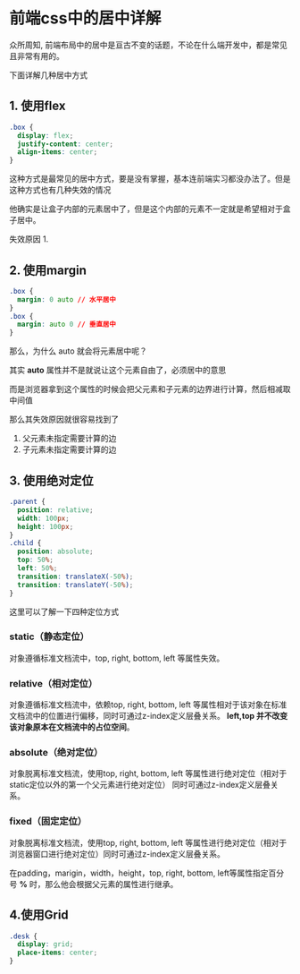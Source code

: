 # 前端css中的居中详解

众所周知, 前端布局中的居中是亘古不变的话题，不论在什么端开发中，都是常见且非常有用的。

下面详解几种居中方式

## 1. 使用flex
```css
.box {
  display: flex;
  justify-content: center;
  align-items: center;
}
```

这种方式是最常见的居中方式，要是没有掌握，基本连前端实习都没办法了。但是这种方式也有几种失效的情况

他确实是让盒子内部的元素居中了，但是这个内部的元素不一定就是希望相对于盒子居中。

失效原因
1. 


## 2. 使用margin
```css
.box {
  margin: 0 auto // 水平居中
}
.box {
  margin: auto 0 // 垂直居中
}
```

那么，为什么 auto 就会将元素居中呢？

其实 **auto** 属性并不是就说让这个元素自由了，必须居中的意思

而是浏览器拿到这个属性的时候会把父元素和子元素的边界进行计算，然后相减取中间值

那么其失效原因就很容易找到了

1. 父元素未指定需要计算的边
2. 子元素未指定需要计算的边

## 3. 使用绝对定位
```css
.parent {
  position: relative;
  width: 100px;
  height: 100px;
}
.child {
  position: absolute;
  top: 50%;
  left: 50%;
  transition: translateX(-50%);
  transition: translateY(-50%);
}
```

这里可以了解一下四种定位方式
### static（静态定位）
对象遵循标准文档流中，top, right, bottom, left 等属性失效。 
### relative（相对定位）
对象遵循标准文档流中，依赖top, right, bottom, left 等属性相对于该对象在标准文档流中的位置进行偏移，同时可通过z-index定义层叠关系。
**left,top 并不改变该对象原本在文档流中的占位空间**。
### absolute（绝对定位）
对象脱离标准文档流，使用top, right, bottom, left 等属性进行绝对定位（相对于static定位以外的第一个父元素进行绝对定位） 同时可通过z-index定义层叠关系。
### fixed（固定定位）
对象脱离标准文档流，使用top, right, bottom, left 等属性进行绝对定位（相对于浏览器窗口进行绝对定位）同时可通过z-index定义层叠关系。

在padding，marigin，width，height，top, right, bottom, left等属性指定百分号 **%** 时，那么他会根据父元素的属性进行继承。 

## 4.使用Grid

```css
.desk {
  display: grid;
  place-items: center;
}
```
